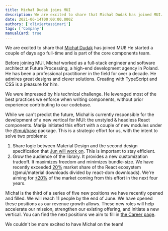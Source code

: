 ```yaml
---
title: Michał Dudak joins MUI
description: We are excited to share that Michał Dudak has joined MUI.
date: 2021-06-14T00:00:00.000Z
authors: ['oliviertassinari']
tags: ['Company']
manualCard: true
---
```


We are excited to share that [Michał Dudak](https://x.com/michaldudak) has joined MUI!
He started a couple of days ago full-time and is part of the core components team.

Before joining MUI, Michał worked as a full-stack engineer and software architect at Future Processing, a high-end development agency in Poland.
He has been a professional practitioner in the field for over a decade.
He admires great designs and clever solutions.
Creating with TypeScript and CSS is a pleasure for him.

We were impressed by his technical challenge.
He leveraged most of the best practices we enforce when writing components, without prior experience contributing to our codebase.

While we can't predict the future, Michał is currently responsible for the development of a new vertical for MUI: the unstyled & headless React components.
Marija initiated this effort with a couple of new modules under the [@mui/base](https://unpkg.com/browse/@mui/base@latest/) package.
This is a strategic effort for us, with the intent to solve two problems:

1. Share logic between Material Design and the second design specification that [Jun will work on](/blog/siriwat-kunaporn-joining/). This is important to stay efficient.
2. Grow the audience of the library. It provides a new customization tradeoff. It maximizes freedom and minimizes bundle-size. We have recently exceeded [20%](https://docs.google.com/spreadsheets/d/1l5j3Xjtvm9XZtmb4ulLiWElQaXSlZlyCWT5ONrQMpBo/edit#gid=0) market share of the React ecosystem (@mui/material downloads divided by react-dom downloads). We're aiming for [+20%](https://npm-stat.com/charts.html?package=@angular/core,@angular/material,@angular/cdk) of the market coming from this effort in the next four years.

Michał is the third of a series of five new positions we have recently opened and filled.
We will reach 11 people by the end of June.
We have opened these positions as our revenue growth allows.
These new roles will help accelerate our mission, strengthen our existing offering, and initiate a new vertical.
You can find the next positions we aim to fill in [the Career page](https://mui.com/careers/#open-roles).

We couldn't be more excited to have Michał on the team!
